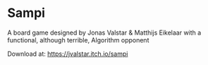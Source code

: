 # Sampi

A board game designed by Jonas Valstar & Matthijs Eikelaar with a functional, although terrible, Algorithm opponent

Download at: https://jvalstar.itch.io/sampi
